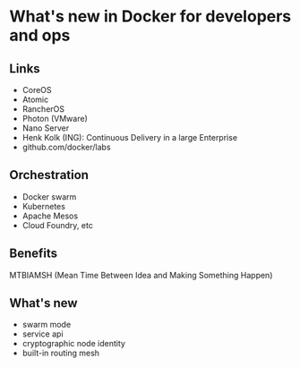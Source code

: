 # What's new in Docker for developers and ops

## Links
* CoreOS
* Atomic
* RancherOS
* Photon (VMware)
* Nano Server
* Henk Kolk (ING): Continuous Delivery in a large Enterprise
* github.com/docker/labs

## Orchestration
* Docker swarm
* Kubernetes
* Apache Mesos
* Cloud Foundry, etc

## Benefits
MTBIAMSH (Mean Time Between Idea and Making Something Happen)

## What's new
* swarm mode
* service api
* cryptographic node identity
* built-in routing mesh
